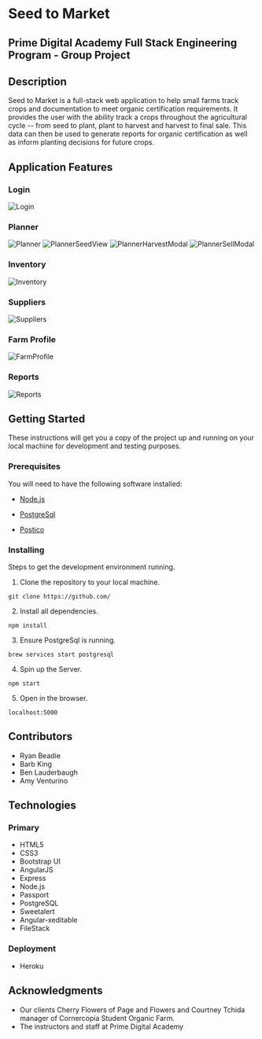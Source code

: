 # Seed to Market
## Prime Digital Academy Full Stack Engineering Program - Group Project

## Description

Seed to Market is a full-stack web application to help small farms track crops and documentation to meet organic certification requirements.  It provides the user with the ability track a crops throughout the agricultural cycle -- from seed to plant, plant to harvest and harvest to final sale.  This data can then be used to generate reports for organic certification as well as inform planting decisions for future crops.

## Application Features
### Login
![Login](screenshots/Login.png)
### Planner
![Planner](screenshots/Planner.png)
![PlannerSeedView](screenshots/PlannerSeedView.png)
![PlannerHarvestModal](screenshots/PlannerHarvestModal.png)
![PlannerSellModal](screenshots/PlannerSellModal.png)
### Inventory
![Inventory](screenshots/Inventory.png)
### Suppliers
![Suppliers](screenshots/Suppliers.png)
### Farm Profile
![FarmProfile](screenshots/FarmProfile.png)
### Reports
![Reports](screenshots/Reports.png)

## Getting Started

These instructions will get you a copy of the project up and running on your local machine for development and testing purposes.

### Prerequisites
You will need to have the following software installed:
* [Node.js](https://nodejs.org/en/)

* [PostgreSql](https://launchschool.com/blog/how-to-install-postgresql-on-a-mac)

* [Postico](https://eggerapps.at/postico/)

### Installing

Steps to get the development environment running.
1. Clone the repository to your local machine.
```
git clone https://github.com/
```
2. Install all dependencies.
```
npm install
```
3. Ensure PostgreSql is running.
```
brew services start postgresql
```
4. Spin up the Server.
```
npm start
```
5. Open in the browser.
```
localhost:5000
```

## Contributors
* Ryan Beadie
* Barb King
* Ben Lauderbaugh
* Amy Venturino

## Technologies
### Primary
* HTML5
* CSS3
* Bootstrap UI
* AngularJS
* Express
* Node.js
* Passport
* PostgreSQL
* Sweetalert
* Angular-xeditable
* FileStack
### Deployment
* Heroku

## Acknowledgments
* Our clients Cherry Flowers of Page and Flowers and Courtney Tchida manager of Cornercopia Student Organic Farm.
* The instructors and staff at Prime Digital Academy
